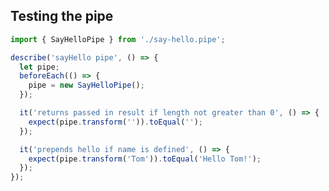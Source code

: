 ## Testing the pipe

```typescript
import { SayHelloPipe } from './say-hello.pipe';

describe('sayHello pipe', () => {
  let pipe;
  beforeEach(() => {
    pipe = new SayHelloPipe();
  });

  it('returns passed in result if length not greater than 0', () => {
    expect(pipe.transform('')).toEqual('');
  });

  it('prepends hello if name is defined', () => {
    expect(pipe.transform('Tom')).toEqual('Hello Tom!');
  });
});
```

[//]: <> (Note that if pipes have injected dependencies, will need to mock/import these)
[//]: <> (Note the syntax for describe/beforeEach and matchers for Jasmine)
